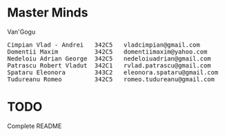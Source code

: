 # Master Minds
Van'Gogu

<pre>
Cimpian Vlad - Andrei   342C5   vladcimpian@gmail.com
Domentii Maxim          342C5   domentiimaxim@yahoo.com
Nedeloiu Adrian George  342C5   nedeloiuadrian@gmail.com
Patrascu Robert Vladut  342C1   rvlad.patrascu@gmail.com
Spataru Eleonora        343C2   eleonora.spataru@gmail.com
Tudureanu Romeo         342C5   romeo.tudureanu@gmail.com
</pre>

# TODO
Complete README
